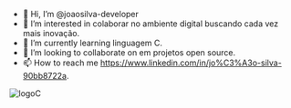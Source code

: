 - 👋 Hi, I’m @joaosilva-developer
- 👀 I’m interested in colaborar no ambiente digital buscando cada vez mais inovação.
- 🌱 I’m currently learning linguagem C.
- 💞️ I’m looking to collaborate on  em projetos open source.
- 📫 How to reach me https://www.linkedin.com/in/jo%C3%A3o-silva-90bb8722a.

<!---
joaosilva-developer/joaosilva-developer is a ✨ special ✨ repository because its `README.md` (this file) appears on your GitHub profile.
You can click the Preview link to take a look at your changes.
--->
![logoC](https://user-images.githubusercontent.com/105388900/168668512-0793b91b-4a0f-4508-8954-6d4eb4d6b3e2.jpg)
